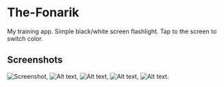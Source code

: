 # The-Fonarik
My training app. Simple black/white screen flashlight.
Tap to the screen to switch color.
## Screenshots
![Screenshot](/Screenshots/launchScreen.png),
![Alt text](/Screenshots/redLight.png?raw=true "redLight"),
![Alt text](/Screenshots/yellowLight.png?raw=true "yellowLight"),
![Alt text](/Screenshots/greenLight.png?raw=true "greenLight"),
![Alt text](/Screenshots/light.png?raw=true "light").
